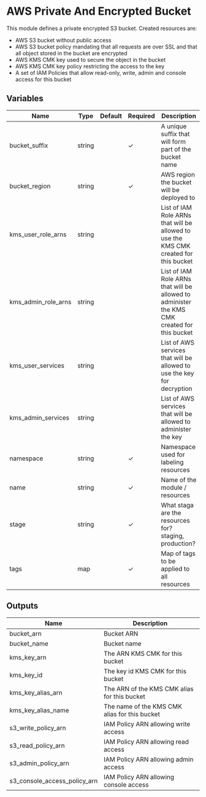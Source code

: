 # AWS Private And Encrypted Bucket

This module defines a private encrypted S3 bucket. Created resources are:

- AWS S3 bucket without public access
- AWS S3 bucket policy mandating that all requests are over SSL and that all object stored in the bucket are encrypted
- AWS KMS CMK key used to secure the object in the bucket
- AWS KMS CMK key policy restricting the access to the key
- A set of IAM Policies that allow read-only, write, admin and console access for this bucket

## Variables

| Name                   | Type    | Default | Required | Description
| -----------------------| ------- | ------- | -------- | --------------------------------------------------------------------------
| bucket_suffix          | string  |         | ✓        | A unique suffix that will form part of the bucket name
| bucket_region          | string  |         | ✓        | AWS region the bucket will be deployed to
| kms_user_role_arns     | string  |         |          | List of IAM Role ARNs that will be allowed to use the KMS CMK created for this bucket
| kms_admin_role_arns    | string  |         |          | List of IAM Role ARNs that will be allowed to administer the KMS CMK created for this bucket
| kms_user_services      | string  |         |          | List of AWS services that will be allowed to use the key for decryption
| kms_admin_services     | string  |         |          | List of AWS services that will be allowed to administer the key
| namespace              | string  |         | ✓        | Namespace used for labeling resources
| name                   | string  |         | ✓        | Name of the module / resources
| stage                  | string  |         | ✓        | What staga are the resources for? staging, production?
| tags                   | map     |         | ✓        | Map of tags to be applied to all resources

## Outputs

| Name                         | Description                                                       |
| ---------------------------- | ----------------------------------------------------------------- |
| bucket_arn                   | Bucket ARN                                                        |
| bucket_name                  | Bucket name                                                       |
| kms_key_arn                  | The ARN KMS CMK for this bucket                                   |
| kms_key_id                   | The key id KMS CMK for this bucket                                |
| kms_key_alias_arn            | The ARN of the KMS CMK alias for this bucket                      |
| kms_key_alias_name           | The name of the KMS CMK alias for this bucket                     |
| s3_write_policy_arn          | IAM Policy ARN allowing write access                              |
| s3_read_policy_arn           | IAM Policy ARN allowing read access                               |
| s3_admin_policy_arn          | IAM Policy ARN allowing admin access                              |
| s3_console_access_policy_arn | IAM Policy ARN allowing console access                            |


